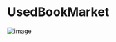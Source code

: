 # UsedBookMarket
![image](https://user-images.githubusercontent.com/69897998/189075716-17bc215d-5a7e-46a8-a1f7-43847446d7b3.png)

